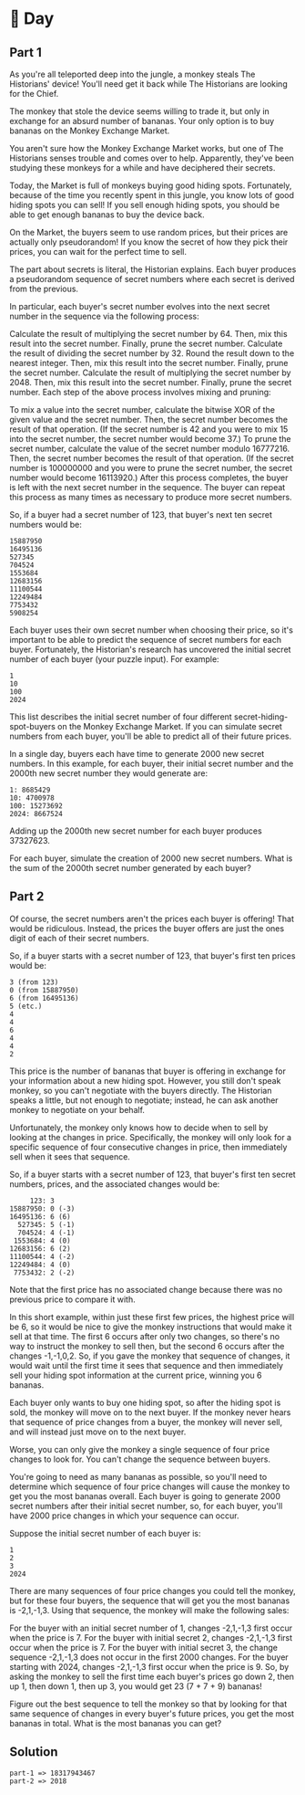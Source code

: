 # 🎄 Day 

## Part 1
As you're all teleported deep into the jungle, a monkey steals The Historians' device! You'll need get it back while The Historians are looking for the Chief.

The monkey that stole the device seems willing to trade it, but only in exchange for an absurd number of bananas. Your only option is to buy bananas on the Monkey Exchange Market.

You aren't sure how the Monkey Exchange Market works, but one of The Historians senses trouble and comes over to help. Apparently, they've been studying these monkeys for a while and have deciphered their secrets.

Today, the Market is full of monkeys buying good hiding spots. Fortunately, because of the time you recently spent in this jungle, you know lots of good hiding spots you can sell! If you sell enough hiding spots, you should be able to get enough bananas to buy the device back.

On the Market, the buyers seem to use random prices, but their prices are actually only pseudorandom! If you know the secret of how they pick their prices, you can wait for the perfect time to sell.

The part about secrets is literal, the Historian explains. Each buyer produces a pseudorandom sequence of secret numbers where each secret is derived from the previous.

In particular, each buyer's secret number evolves into the next secret number in the sequence via the following process:

Calculate the result of multiplying the secret number by 64. Then, mix this result into the secret number. Finally, prune the secret number.
Calculate the result of dividing the secret number by 32. Round the result down to the nearest integer. Then, mix this result into the secret number. Finally, prune the secret number.
Calculate the result of multiplying the secret number by 2048. Then, mix this result into the secret number. Finally, prune the secret number.
Each step of the above process involves mixing and pruning:

To mix a value into the secret number, calculate the bitwise XOR of the given value and the secret number. Then, the secret number becomes the result of that operation. (If the secret number is 42 and you were to mix 15 into the secret number, the secret number would become 37.)
To prune the secret number, calculate the value of the secret number modulo 16777216. Then, the secret number becomes the result of that operation. (If the secret number is 100000000 and you were to prune the secret number, the secret number would become 16113920.)
After this process completes, the buyer is left with the next secret number in the sequence. The buyer can repeat this process as many times as necessary to produce more secret numbers.

So, if a buyer had a secret number of 123, that buyer's next ten secret numbers would be:
```
15887950
16495136
527345
704524
1553684
12683156
11100544
12249484
7753432
5908254
```
Each buyer uses their own secret number when choosing their price, so it's important to be able to predict the sequence of secret numbers for each buyer. Fortunately, the Historian's research has uncovered the initial secret number of each buyer (your puzzle input). For example:
```
1
10
100
2024
```
This list describes the initial secret number of four different secret-hiding-spot-buyers on the Monkey Exchange Market. If you can simulate secret numbers from each buyer, you'll be able to predict all of their future prices.

In a single day, buyers each have time to generate 2000 new secret numbers. In this example, for each buyer, their initial secret number and the 2000th new secret number they would generate are:
```
1: 8685429
10: 4700978
100: 15273692
2024: 8667524
```
Adding up the 2000th new secret number for each buyer produces 37327623.

For each buyer, simulate the creation of 2000 new secret numbers. What is the sum of the 2000th secret number generated by each buyer?

## Part 2
Of course, the secret numbers aren't the prices each buyer is offering! That would be ridiculous. Instead, the prices the buyer offers are just the ones digit of each of their secret numbers.

So, if a buyer starts with a secret number of 123, that buyer's first ten prices would be:
```
3 (from 123)
0 (from 15887950)
6 (from 16495136)
5 (etc.)
4
4
6
4
4
2
```
This price is the number of bananas that buyer is offering in exchange for your information about a new hiding spot. However, you still don't speak monkey, so you can't negotiate with the buyers directly. The Historian speaks a little, but not enough to negotiate; instead, he can ask another monkey to negotiate on your behalf.

Unfortunately, the monkey only knows how to decide when to sell by looking at the changes in price. Specifically, the monkey will only look for a specific sequence of four consecutive changes in price, then immediately sell when it sees that sequence.

So, if a buyer starts with a secret number of 123, that buyer's first ten secret numbers, prices, and the associated changes would be:
```
     123: 3 
15887950: 0 (-3)
16495136: 6 (6)
  527345: 5 (-1)
  704524: 4 (-1)
 1553684: 4 (0)
12683156: 6 (2)
11100544: 4 (-2)
12249484: 4 (0)
 7753432: 2 (-2)
 ```
Note that the first price has no associated change because there was no previous price to compare it with.

In this short example, within just these first few prices, the highest price will be 6, so it would be nice to give the monkey instructions that would make it sell at that time. The first 6 occurs after only two changes, so there's no way to instruct the monkey to sell then, but the second 6 occurs after the changes -1,-1,0,2. So, if you gave the monkey that sequence of changes, it would wait until the first time it sees that sequence and then immediately sell your hiding spot information at the current price, winning you 6 bananas.

Each buyer only wants to buy one hiding spot, so after the hiding spot is sold, the monkey will move on to the next buyer. If the monkey never hears that sequence of price changes from a buyer, the monkey will never sell, and will instead just move on to the next buyer.

Worse, you can only give the monkey a single sequence of four price changes to look for. You can't change the sequence between buyers.

You're going to need as many bananas as possible, so you'll need to determine which sequence of four price changes will cause the monkey to get you the most bananas overall. Each buyer is going to generate 2000 secret numbers after their initial secret number, so, for each buyer, you'll have 2000 price changes in which your sequence can occur.

Suppose the initial secret number of each buyer is:
```
1
2
3
2024
```
There are many sequences of four price changes you could tell the monkey, but for these four buyers, the sequence that will get you the most bananas is -2,1,-1,3. Using that sequence, the monkey will make the following sales:

For the buyer with an initial secret number of 1, changes -2,1,-1,3 first occur when the price is 7.
For the buyer with initial secret 2, changes -2,1,-1,3 first occur when the price is 7.
For the buyer with initial secret 3, the change sequence -2,1,-1,3 does not occur in the first 2000 changes.
For the buyer starting with 2024, changes -2,1,-1,3 first occur when the price is 9.
So, by asking the monkey to sell the first time each buyer's prices go down 2, then up 1, then down 1, then up 3, you would get 23 (7 + 7 + 9) bananas!

Figure out the best sequence to tell the monkey so that by looking for that same sequence of changes in every buyer's future prices, you get the most bananas in total. What is the most bananas you can get?

## Solution

```
part-1 => 18317943467
part-2 => 2018
```